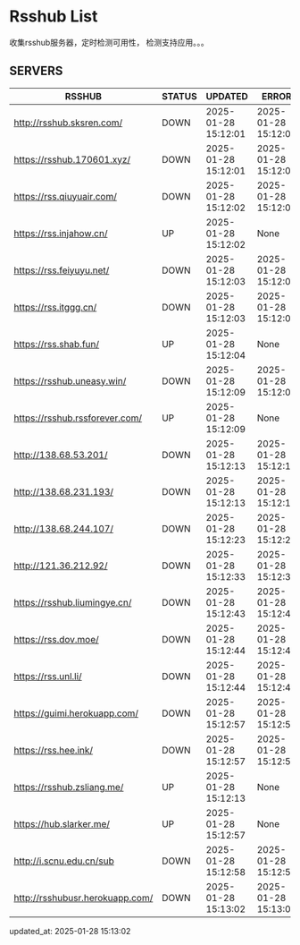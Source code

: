 # Rsshub List

收集rsshub服务器，定时检测可用性， 检测支持应用。。。


## SERVERS

|  RSSHUB   | STATUS  | UPDATED  | ERROR  | TWITTER |  
|  ----  | ----  | ----  | ----  | ---- |  
| http://rsshub.sksren.com/ | DOWN | 2025-01-28 15:12:01 | 2025-01-28 15:12:01 |  
| https://rsshub.170601.xyz/ | DOWN | 2025-01-28 15:12:01 | 2025-01-28 15:12:01 |  
| https://rss.qiuyuair.com/ | DOWN | 2025-01-28 15:12:02 | 2025-01-28 15:12:02 |  
| https://rss.injahow.cn/ | UP | 2025-01-28 15:12:02 | None ||  
| https://rss.feiyuyu.net/ | DOWN | 2025-01-28 15:12:03 | 2025-01-28 15:12:03 |  
| https://rss.itggg.cn/ | DOWN | 2025-01-28 15:12:03 | 2025-01-28 15:12:03 |  
| https://rss.shab.fun/ | UP | 2025-01-28 15:12:04 | None ||  
| https://rsshub.uneasy.win/ | DOWN | 2025-01-28 15:12:09 | 2025-01-28 15:12:09 |  
| https://rsshub.rssforever.com/ | UP | 2025-01-28 15:12:09 | None ||  
| http://138.68.53.201/ | DOWN | 2025-01-28 15:12:13 | 2025-01-28 15:12:13 |  
| http://138.68.231.193/ | DOWN | 2025-01-28 15:12:13 | 2025-01-28 15:12:13 |  
| http://138.68.244.107/ | DOWN | 2025-01-28 15:12:23 | 2025-01-28 15:12:23 |  
| http://121.36.212.92/ | DOWN | 2025-01-28 15:12:33 | 2025-01-28 15:12:33 |  
| https://rsshub.liumingye.cn/ | DOWN | 2025-01-28 15:12:43 | 2025-01-28 15:12:43 |  
| https://rss.dov.moe/ | DOWN | 2025-01-28 15:12:44 | 2025-01-28 15:12:44 |  
| https://rss.unl.li/ | DOWN | 2025-01-28 15:12:44 | 2025-01-28 15:12:44 |  
| https://guimi.herokuapp.com/ | DOWN | 2025-01-28 15:12:57 | 2025-01-28 15:12:57 |  
| https://rss.hee.ink/ | DOWN | 2025-01-28 15:12:57 | 2025-01-28 15:12:57 |  
| https://rsshub.zsliang.me/ | UP | 2025-01-28 15:12:13 | None |OK|  
| https://hub.slarker.me/ | UP | 2025-01-28 15:12:57 | None ||  
| http://i.scnu.edu.cn/sub | DOWN | 2025-01-28 15:12:58 | 2025-01-28 15:12:58 |  
| http://rsshubusr.herokuapp.com/ | DOWN | 2025-01-28 15:13:02 | 2025-01-28 15:13:02 |  
  

updated_at: 2025-01-28 15:13:02  
